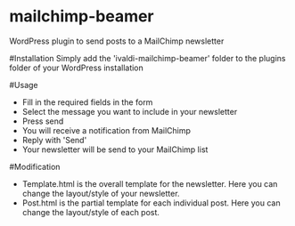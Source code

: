 mailchimp-beamer
================

WordPress plugin to send posts to a MailChimp newsletter

#Installation
Simply add the 'ivaldi-mailchimp-beamer' folder to the plugins folder of your WordPress installation

#Usage
- Fill in the required fields in the form
- Select the message you want to include in your newsletter
- Press send
- You will receive a notification from MailChimp
- Reply with 'Send'
- Your newsletter will be send to your MailChimp list

#Modification
- Template.html is the overall template for the newsletter. Here you can change the layout/style of your newsletter.
- Post.html is the partial template for each individual post. Here you can change the layout/style of each post.